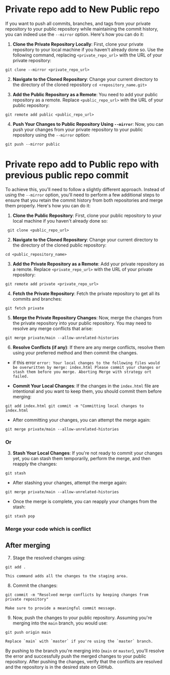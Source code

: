 # Private repo add to New Public repo

If you want to push all commits, branches, and tags from your private repository to your public repository while maintaining the commit history, you can indeed use the `--mirror` option. Here's how you can do it:

1. **Clone the Private Repository Locally**: First, clone your private repository to your local machine if you haven't already done so. Use the following command, replacing `<private_repo_url>` with the URL of your private repository:

```
git clone --mirror <private_repo_url>
```

2. **Navigate to the Cloned Repository**: Change your current directory to the directory of the cloned repository
   `cd <repository_name.git>`

3. **Add the Public Repository as a Remote**: You need to add your public repository as a remote. Replace `<public_repo_url>` with the URL of your public repository:

```
git remote add public <public_repo_url>
```

4. **Push Your Changes to Public Repository Using `--mirror`**: Now, you can push your changes from your private repository to your public repository using the `--mirror` option:

```
git push --mirror public
```

# Private repo add to Public repo with previous public repo commit

To achieve this, you'll need to follow a slightly different approach. Instead of using the `--mirror` option, you'll need to perform a few additional steps to ensure that you retain the commit history from both repositories and merge them properly. Here's how you can do it:

1. **Clone the Public Repository**: First, clone your public repository to your local machine if you haven't already done so:

```
 git clone <public_repo_url>
```

2. **Navigate to the Cloned Repository**: Change your current directory to the directory of the cloned public repository:

```
cd <public_repository_name>
```

3. **Add the Private Repository as a Remote**: Add your private repository as a remote. Replace `<private_repo_url>` with the URL of your private repository:

```
git remote add private <private_repo_url>
```

4. **Fetch the Private Repository**: Fetch the private repository to get all its commits and branches:

```
git fetch private
```

5. **Merge the Private Repository Changes**: Now, merge the changes from the private repository into your public repository. You may need to resolve any merge conflicts that arise:

```
git merge private/main --allow-unrelated-histories
```

6. **Resolve Conflicts (if any)**: If there are any merge conflicts, resolve them using your preferred method and then commit the changes.

- if this error
  `error: Your local changes to the following files would be overwritten by merge: index.html Please commit your changes or stash them before you merge. Aborting Merge with strategy ort failed.`

- **Commit Your Local Changes**: If the changes in the `index.html` file are intentional and you want to keep them, you should commit them before merging:

```
git add index.html git commit -m "Committing local changes to index.html
```

- After committing your changes, you can attempt the merge again:

```
git merge private/main --allow-unrelated-histories
```

### Or

3. **Stash Your Local Changes**: If you're not ready to commit your changes yet, you can stash them temporarily, perform the merge, and then reapply the changes:

```
git stash
```

- After stashing your changes, attempt the merge again:

```
git merge private/main --allow-unrelated-histories
```

- Once the merge is complete, you can reapply your changes from the stash:

```
git stash pop
```

### Merge your code which is conflict

## After merging

7. Stage the resolved changes using:

```
git add .
```

    This command adds all the changes to the staging area.

8. Commit the changes:

```
git commit -m "Resolved merge conflicts by keeping changes from private repository"
```

    Make sure to provide a meaningful commit message.

9. Now, push the changes to your public repository. Assuming you're merging into the `main` branch, you would use:

```
git push origin main
```

    Replace `main` with `master` if you're using the `master` branch.

By pushing to the branch you're merging into (`main` or `master`), you'll resolve the error and successfully push the merged changes to your public repository. After pushing the changes, verify that the conflicts are resolved and the repository is in the desired state on GitHub.
